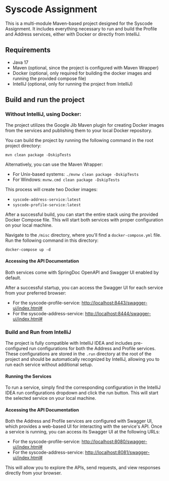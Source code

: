 # Syscode Assignment

This is a multi-module Maven-based project designed for the Syscode Assignment. It includes everything necessary to run and build the Profile and Address services, either with Docker or directly from IntelliJ.

## Requirements

- Java 17
- Maven (optional, since the project is configured with Maven Wrapper)
- Docker (optional, only required for building the docker images and running the provided compose file)
- IntelliJ (optional, only for running the project from IntelliJ)

## Build and run the project

### Without IntelliJ, using Docker:

The project utilizes the Google Jib Maven plugin for creating Docker images from the services and publishing them to your local Docker repository.

You can build the project by running the following command in the root project directory:

`mvn clean package -DskipTests`

Alternatively, you can use the Maven Wrapper:

- For Unix-based systems: `./mvnw clean package -DskipTests`
- For Windows: `mvnw.cmd clean package -DskipTests`

This process will create two Docker images:

- `syscode-address-service:latest`
- `syscode-profile-service:latest`

After a successful build, you can start the entire stack using the provided Docker Compose file. This will start both services with proper configuration on your local machine.

Navigate to the `/misc` directory, where you'll find a `docker-compose.yml` file. Run the following command in this directory:

`docker-compose up -d`

#### Accessing the API Documentation
Both services come with SpringDoc OpenAPI and Swagger UI enabled by default.

After a successful startup, you can access the Swagger UI for each service from your preferred browser:

- For the syscode-profile-service: [http://localhost:8443/swagger-ui/index.html#](http://localhost:8443/swagger-ui/index.html#)
- For the syscode-address-service: [http://localhost:8444/swagger-ui/index.html#](http://localhost:8444/swagger-ui/index.html#)


### Build and Run from IntelliJ

The project is fully compatible with IntelliJ IDEA and includes pre-configured run configurations for both the Address and Profile services. These configurations are stored in the `.run` directory at the root of the project and should be automatically recognized by IntelliJ, allowing you to run each service without additional setup.

#### Running the Services

To run a service, simply find the corresponding configuration in the IntelliJ IDEA run configurations dropdown and click the run button. This will start the selected service on your local machine.

#### Accessing the API Documentation

Both the Address and Profile services are configured with Swagger UI, which provides a web-based UI for interacting with the service's API. Once a service is running, you can access its Swagger UI at the following URLs:

- For the syscode-profile-service: [http://localhost:8080/swagger-ui/index.html#](http://localhost:8080/swagger-ui/index.html#)
- For the syscode-address-service: [http://localhost:8081/swagger-ui/index.html#](http://localhost:8081/swagger-ui/index.html#)

This will allow you to explore the APIs, send requests, and view responses directly from your browser.


